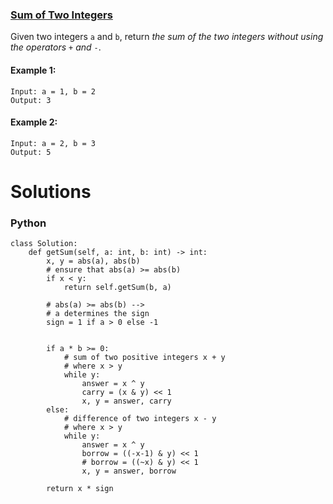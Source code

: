 ### [Sum of Two Integers](https://leetcode.com/problems/sum-of-two-integers/) <br>

Given two integers `a` and `b`, return *the sum of the two integers without using the operators* `+` *and* `-`.




#### Example 1:

```
Input: a = 1, b = 2
Output: 3

```

#### Example 2:

```
Input: a = 2, b = 3
Output: 5

```

# Solutions

### Python
```
class Solution:
    def getSum(self, a: int, b: int) -> int:
        x, y = abs(a), abs(b)
        # ensure that abs(a) >= abs(b)
        if x < y:
            return self.getSum(b, a)
        
        # abs(a) >= abs(b) --> 
        # a determines the sign
        sign = 1 if a > 0 else -1
        
        
        if a * b >= 0:
            # sum of two positive integers x + y
            # where x > y
            while y:
                answer = x ^ y
                carry = (x & y) << 1
                x, y = answer, carry
        else:
            # difference of two integers x - y
            # where x > y
            while y:
                answer = x ^ y
                borrow = ((-x-1) & y) << 1
                # borrow = ((~x) & y) << 1
                x, y = answer, borrow
        
        return x * sign
```
